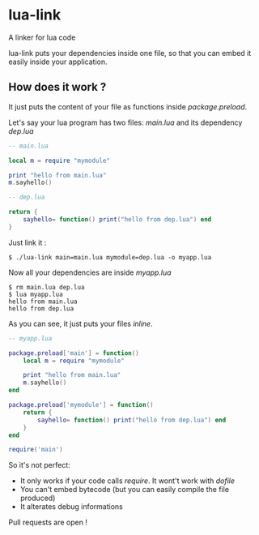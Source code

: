 # lua-link
A linker for lua code

lua-link puts your dependencies inside one file, so that you can embed it easily inside your application.

## How does it work ?
It just puts the content of your file as functions inside _package.preload_.

Let's say your lua program has two files: _main.lua_ and its dependency _dep.lua_

```lua
-- main.lua

local m = require "mymodule"

print "hello from main.lua"
m.sayhello()
```

```lua
-- dep.lua

return {
	sayhello= function() print("hello from dep.lua") end
}
```

Just link it :

    $ ./lua-link main=main.lua mymodule=dep.lua -o myapp.lua

Now all your dependencies are inside _myapp.lua_

	$ rm main.lua dep.lua
    $ lua myapp.lua
    hello from main.lua
    hello from dep.lua
    
As you can see, it just puts your files _inline_.
    
```lua
-- myapp.lua

package.preload['main'] = function()
	local m = require "mymodule"

	print "hello from main.lua"
	m.sayhello()
end

package.preload['mymodule'] = function()
	return {
		sayhello= function() print("hello from dep.lua") end
	}
end

require('main')
```

So it's not perfect:

- It only works if your code calls _require_. It wont't work with _dofile_ 
- You can't embed bytecode (but you can easily compile the file produced)
- It alterates debug informations

Pull requests are open !
